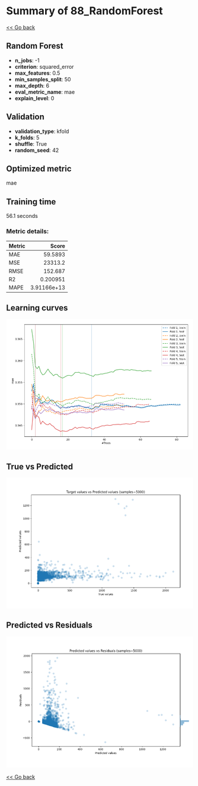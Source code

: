 # Summary of 88_RandomForest

[<< Go back](../README.md)


## Random Forest
- **n_jobs**: -1
- **criterion**: squared_error
- **max_features**: 0.5
- **min_samples_split**: 50
- **max_depth**: 6
- **eval_metric_name**: mae
- **explain_level**: 0

## Validation
 - **validation_type**: kfold
 - **k_folds**: 5
 - **shuffle**: True
 - **random_seed**: 42

## Optimized metric
mae

## Training time

56.1 seconds

### Metric details:
| Metric   |           Score |
|:---------|----------------:|
| MAE      |    59.5893      |
| MSE      | 23313.2         |
| RMSE     |   152.687       |
| R2       |     0.200951    |
| MAPE     |     3.91166e+13 |



## Learning curves
![Learning curves](learning_curves.png)
## True vs Predicted

![True vs Predicted](true_vs_predicted.png)


## Predicted vs Residuals

![Predicted vs Residuals](predicted_vs_residuals.png)



[<< Go back](../README.md)
